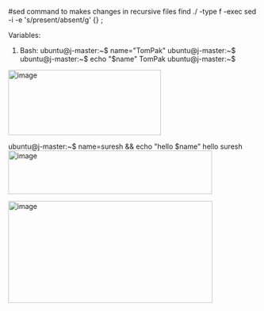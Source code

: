 #sed command to makes changes in recursive files
find ./ -type f -exec sed -i -e 's/present/absent/g' {} \;

Variables:
1. Bash: 
ubuntu@j-master:~$ name="TomPak"
ubuntu@j-master:~$
ubuntu@j-master:~$ echo "$name"
TomPak
ubuntu@j-master:~$
<img width="308" height="132" alt="image" src="https://github.com/user-attachments/assets/980604da-e8c6-4a80-b804-510e649b802a" />


ubuntu@j-master:~$ name=suresh && echo "hello $name"
hello suresh
<img width="411" height="88" alt="image" src="https://github.com/user-attachments/assets/f466e36e-ee38-49f0-a9ad-d9d633a537e3" /> 

<img width="412" height="206" alt="image" src="https://github.com/user-attachments/assets/3463648d-eca6-43e8-b1b5-227ee790ecb3" />

